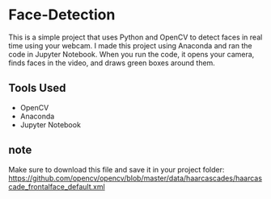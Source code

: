# Face-Detection
This is a simple project that uses Python and OpenCV to detect faces in real time using your webcam. I made this project using Anaconda and ran the code in Jupyter Notebook.  When you run the code, it opens your camera, finds faces in the video, and draws green boxes around them.

## Tools Used   
- OpenCV  
- Anaconda  
- Jupyter Notebook  

## note
Make sure to download this file and save it in your project folder:
https://github.com/opencv/opencv/blob/master/data/haarcascades/haarcascade_frontalface_default.xml

